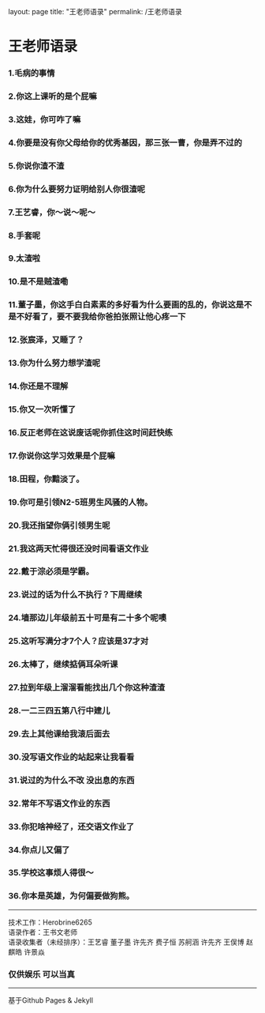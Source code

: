 layout: page
title: "王老师语录"
permalink: /王老师语录

# 王老师语录
### 1.毛病的事情
### 2.你这上课听的是个屁嘛
### 3.这娃，你可咋了嘛
### 4.你要是没有你父母给你的优秀基因，那三张一曹，你是弄不过的
### 5.你说你渣不渣
### 6.你为什么要努力证明给别人你很渣呢
### 7.王艺睿，你～说～呢～
### 8.手套呢
### 9.太渣啦
### 10.是不是贼渣嘞
### 11.董子墨，你这手白白素素的多好看为什么要画的乱的，你说这是不是不好看了，要不要我给你爸拍张照让他心疼一下
### 12.张宸泽，又睡了？
### 13.你为什么努力想学渣呢
### 14.你还是不理解
### 15.你又一次听懂了
### 16.反正老师在这说废话呢你抓住这时间赶快练
### 17.你说你这学习效果是个屁嘛
### 18.田程，你黯淡了。
### 19.你可是引领N2-5班男生风骚的人物。
### 20.我还指望你俩引领男生呢
### 21.我这两天忙得很还没时间看语文作业
### 22.戴于淙必须是学霸。
### 23.说过的话为什么不执行？下周继续
### 24.墙那边儿年级前五十可是有二十多个呢噢
### 25.这听写满分才7个人？应该是37才对
### 26.太棒了，继续掂俩耳朵听课
### 27.拉到年级上溜溜看能找出几个你这种渣渣
### 28.一二三四五第八行中建儿
### 29.去上其他课给我滚后面去
### 30.没写语文作业的站起来让我看看
### 31.说过的为什么不改 没出息的东西
### 32.常年不写语文作业的东西
### 33.你犯啥神经了，还交语文作业了
### 34.你点儿又偏了
### 35.学校这事烦人得很～
### 36.你本是英雄，为何偏要做狗熊。
***
技术工作：Herobrine6265  
语录作者：王书文老师  
语录收集者（未经排序）：王艺睿 董子墨 许先齐 费子恒 苏舸涵 许先齐 王俣博 赵麒皓 许景焱  
### 仅供娱乐 可以当真
***
基于Github Pages & Jekyll
